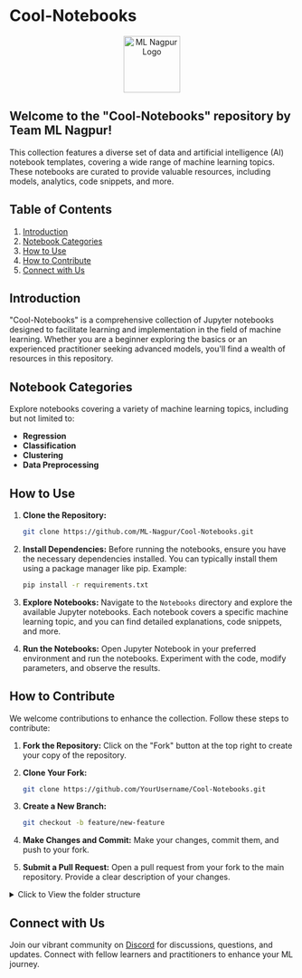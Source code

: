 # Cool-Notebooks

<p align="center"><img src="https://avatars.githubusercontent.com/u/142468240?s=400&u=9a340c3f66cca9b146fc035d39f3ab3fef26989a&v=4" alt="ML Nagpur Logo" width="auto" height="100" style="border-radius=20px;"></p>

## Welcome to the "Cool-Notebooks" repository by Team ML Nagpur! 

This collection features a diverse set of data and artificial intelligence (AI) notebook templates, covering a wide range of machine learning topics. These notebooks are curated to provide valuable resources, including models, analytics, code snippets, and more.

## Table of Contents

1. [Introduction](#introduction)
2. [Notebook Categories](#notebook-categories)
3. [How to Use](#how-to-use)
4. [How to Contribute](#how-to-contribute)
5. [Connect with Us](#connect-with-us)

## Introduction

"Cool-Notebooks" is a comprehensive collection of Jupyter notebooks designed to facilitate learning and implementation in the field of machine learning. Whether you are a beginner exploring the basics or an experienced practitioner seeking advanced models, you'll find a wealth of resources in this repository.

## Notebook Categories

Explore notebooks covering a variety of machine learning topics, including but not limited to:

- **Regression**
- **Classification**
- **Clustering**
- **Data Preprocessing**


## How to Use

1. **Clone the Repository:**
   ```bash
   git clone https://github.com/ML-Nagpur/Cool-Notebooks.git
   ```

2. **Install Dependencies:**
   Before running the notebooks, ensure you have the necessary dependencies installed. You can typically install them using a package manager like pip. Example:
   ```bash
   pip install -r requirements.txt
   ```

3. **Explore Notebooks:**
   Navigate to the `Notebooks` directory and explore the available Jupyter notebooks. Each notebook covers a specific machine learning topic, and you can find detailed explanations, code snippets, and more.

4. **Run the Notebooks:**
   Open Jupyter Notebook in your preferred environment and run the notebooks. Experiment with the code, modify parameters, and observe the results.

## How to Contribute

We welcome contributions to enhance the collection. Follow these steps to contribute:

1. **Fork the Repository:**
Click on the "Fork" button at the top right to create your copy of the repository.

2. **Clone Your Fork:**
   ```bash
   git clone https://github.com/YourUsername/Cool-Notebooks.git
   ```
3. **Create a New Branch:**
   ```bash
   git checkout -b feature/new-feature
   ```
4. **Make Changes and Commit:**
Make your changes, commit them, and push to your fork.

5. **Submit a Pull Request:**
Open a pull request from your fork to the main repository. Provide a clear description of your changes.

<details >
   <summary> Click to View the folder structure </summary>
# Cool-Notebooks

## Machine Learning Notebooks

### Computer Vision

- Face Detection
  - [Face_detection.py](https://github.com/ML-Nagpur/Cool-Notebooks/blob/main/Computer%20Vision/Face_Detection/Face_Detection.py)
  - [requirements.txt](https://github.com/ML-Nagpur/Cool-Notebooks/blob/main/Computer%20Vision/Face_Detection/requirements.txt)
- Hand_Tracking
  - [Hand_Tracking.py](https://github.com/ML-Nagpur/Cool-Notebooks/blob/main/Computer%20Vision/Hand_Tracking/Hand_Tracking.py)
  - [requirements.txt](https://github.com/ML-Nagpur/Cool-Notebooks/blob/main/Computer%20Vision/Hand_Tracking/requirements.txt)


### Deep Learning

- Convolutional Neural Networks (CNN)
  - [Convolution Neural Network for MNIST Handwritten Digits Classification.ipynb](https://github.com/ML-Nagpur/Cool-Notebooks/blob/main/Deep%20Learning/%20Convolutional%20Neural%20Networks%20(CNN)/Python/Convolution%20Neural%20Network%20for%20MNIST%20Handwritten%20Digits%20Classification.ipynb)
  - [Convolution Neural Network for MNIST Handwritten Digits Classification.py
](https://github.com/ML-Nagpur/Cool-Notebooks/blob/main/Deep%20Learning/%20Convolutional%20Neural%20Networks%20(CNN)/Python/Convolution%20Neural%20Network%20for%20MNIST%20Handwritten%20Digits%20Classification.py)
  - [convolutional_neural_network.ipynb
Latest](https://github.com/ML-Nagpur/Cool-Notebooks/blob/main/Deep%20Learning/%20Convolutional%20Neural%20Networks%20(CNN)/Python/convolutional_neural_network.ipynb)
  - [convolutional_neural_network.py](https://github.com/ML-Nagpur/Cool-Notebooks/blob/main/Deep%20Learning/%20Convolutional%20Neural%20Networks%20(CNN)/Python/convolutional_neural_network.py)
    
- Artificial Neural Networks (ANN)
  - Python
    - [.DS_Store](https://github.com/ML-Nagpur/Cool-Notebooks/blob/main/Deep%20Learning/Artificial%20Neural%20Networks%20(ANN)/Python/.DS_Store)
    - [Churn_Modelling.csv](https://github.com/ML-Nagpur/Cool-Notebooks/blob/main/Deep%20Learning/Artificial%20Neural%20Networks%20(ANN)/Python/Churn_Modelling.csv)
    - [artificial_neural_network.ipynb](https://github.com/ML-Nagpur/Cool-Notebooks/blob/main/Deep%20Learning/Artificial%20Neural%20Networks%20(ANN)/Python/artificial_neural_network.ipynb)
    - [artificial_neural_network.py](https://github.com/ML-Nagpur/Cool-Notebooks/blob/main/Deep%20Learning/Artificial%20Neural%20Networks%20(ANN)/Python/artificial_neural_network.py)
  - [.DS_Store](https://github.com/ML-Nagpur/Cool-Notebooks/blob/main/Deep%20Learning/Artificial%20Neural%20Networks%20(ANN)/.DS_Store)
  - [Stochastic_Gradient_Descent.png](https://github.com/ML-Nagpur/Cool-Notebooks/blob/main/Deep%20Learning/Artificial%20Neural%20Networks%20(ANN)/Stochastic_Gradient_Descent.png)
  
- Gated Recurrent Unit (GRU)
  - [Gated_Recurrent_Unit_(GRU).ipynb](https://github.com/ML-Nagpur/Cool-Notebooks/blob/main/Deep%20Learning/Gated%20Recurrent%20Unit%20(GRU)/Gated_Recurrent_Unit_(GRU).ipynb)
  - [Mastercard_stock_history.csv](https://github.com/ML-Nagpur/Cool-Notebooks/blob/main/Deep%20Learning/Gated%20Recurrent%20Unit%20(GRU)/Mastercard_stock_history.csv)
  - [gated_recurrent_unit_(gru).py](https://github.com/ML-Nagpur/Cool-Notebooks/blob/main/Deep%20Learning/Gated%20Recurrent%20Unit%20(GRU)/gated_recurrent_unit_(gru).py)
    
- Long Short Term Memory (LSTM)
  - [Long_Short_Term_Memory_(LSTM).ipynb](https://github.com/ML-Nagpur/Cool-Notebooks/blob/main/Deep%20Learning/Long%20Short%20Term%20Memory%20(LSTM)/Long_Short_Term_Memory_(LSTM).ipynb)
  - [Mastercard_stock_history.csv](https://github.com/ML-Nagpur/Cool-Notebooks/blob/main/Deep%20Learning/Long%20Short%20Term%20Memory%20(LSTM)/Mastercard_stock_history.csv)
  - [long_short_term_memory_(lstm).py](https://github.com/ML-Nagpur/Cool-Notebooks/blob/main/Deep%20Learning/Long%20Short%20Term%20Memory%20(LSTM)/long_short_term_memory_(lstm).py)
    
- Multi-layer perceptron (MLP)
  - [Multi_Layer_Perceptron_(MLP)_Model.ipynb](https://github.com/ML-Nagpur/Cool-Notebooks/blob/main/Deep%20Learning/Multi-layer%20perceptron%20(MLP)/Multi_Layer_Perceptron_(MLP)_Model.ipynb)
  - [multi_layer_perceptron_(mlp)_model.py](https://github.com/ML-Nagpur/Cool-Notebooks/blob/main/Deep%20Learning/Multi-layer%20perceptron%20(MLP)/multi_layer_perceptron_(mlp)_model.py)
    
- Recurrent Neural Networks (RNN)
  - [Recurrent_Neural_Networks_(RNN).ipynb](https://github.com/ML-Nagpur/Cool-Notebooks/blob/main/Deep%20Learning/Recurrent%20Neural%20Networks%20(RNN)/Recurrent_Neural_Networks_(RNN).ipynb)
  - [recurrent_neural_networks_(rnn).py](https://github.com/ML-Nagpur/Cool-Notebooks/blob/main/Deep%20Learning/Recurrent%20Neural%20Networks%20(RNN)/recurrent_neural_networks_(rnn).py)
    
- single-layer perceptron (SLP)
  - [single_layer_perceptron_(SLP)_Model.ipynb](https://github.com/ML-Nagpur/Cool-Notebooks/blob/main/Deep%20Learning/single-layer%20perceptron%20(SLP)/single_layer_perceptron_(SLP)_Model.ipynb)
  - [single_layer_perceptron_(slp)_model.py](https://github.com/ML-Nagpur/Cool-Notebooks/blob/main/Deep%20Learning/single-layer%20perceptron%20(SLP)/single_layer_perceptron_(slp)_model.py)
 
  ### Experimental Notebooks
    - Automated ML Classification Template
        - [AutomatedClassification.ipynb](https://github.com/ML-Nagpur/Cool-Notebooks/blob/main/Experimental%20Notebooks/Automated%20ML%20Classification%20Template/AutomatedClassification.ipynb)
    - Categorise-Data-From-Single-Feature-Using-NLTK-main
        - [All Sports Fitness and Outdoors.csv](https://github.com/ML-Nagpur/Cool-Notebooks/blob/main/Experimental%20Notebooks/Categorise-Data-From-Single-Feature-Using-NLTK-main/All%20Sports%20Fitness%20and%20Outdoors.csv)
        - [CategorisationOfData_.ipynb](https://github.com/ML-Nagpur/Cool-Notebooks/blob/main/Experimental%20Notebooks/Categorise-Data-From-Single-Feature-Using-NLTK-main/CategorisationOfData_.ipynb)
        - [README.md](https://github.com/ML-Nagpur/Cool-Notebooks/blob/main/Experimental%20Notebooks/Categorise-Data-From-Single-Feature-Using-NLTK-main/README.md)
        - [sports.csv](https://github.com/ML-Nagpur/Cool-Notebooks/blob/main/Experimental%20Notebooks/Categorise-Data-From-Single-Feature-Using-NLTK-main/sports.csv)
    - [.DS_Store](https://github.com/ML-Nagpur/Cool-Notebooks/blob/main/Experimental%20Notebooks/.DS_Store)
 
  ### Machine Learning Notebooks

- Classification
  - Logistic Regression
    - Color BLind Friendly Images
       - [logistic_regression_test_set.png](https://github.com/ML-Nagpur/Cool-Notebooks/blob/main/Machine%20Learning%20Notebooks/Classification/%20Logistic%20Regression/Python/Color%20Blind%20Friendly%20Images/logistic_regression_test_set.png)
       - [logistic_regression_training_set.png](https://github.com/ML-Nagpur/Cool-Notebooks/blob/main/Machine%20Learning%20Notebooks/Classification/%20Logistic%20Regression/Python/Color%20Blind%20Friendly%20Images/logistic_regression_training_set.png)
    - [Social_Network_Ads.csv](https://github.com/ML-Nagpur/Cool-Notebooks/blob/main/Machine%20Learning%20Notebooks/Classification/%20Logistic%20Regression/Python/Social_Network_Ads.csv)
     - [logistic_regression.ipynb](https://github.com/ML-Nagpur/Cool-Notebooks/blob/main/Machine%20Learning%20Notebooks/Classification/%20Logistic%20Regression/Python/logistic_regression.ipynb)
     - [logistic_regression.py](https://github.com/ML-Nagpur/Cool-Notebooks/blob/main/Machine%20Learning%20Notebooks/Classification/%20Logistic%20Regression/Python/logistic_regression.py)
  - Decision Tree Classification
    - Color BLind Friendly Images
       - [decision_tree_classification_test_set.png](https://github.com/ML-Nagpur/Cool-Notebooks/blob/main/Machine%20Learning%20Notebooks/Classification/Decision%20Tree%20Classification/Python/Color%20Blind%20Friendly%20Images/decision_tree_classification_test_set.png)
       - [decision_tree_classification_training_set.png](https://github.com/ML-Nagpur/Cool-Notebooks/blob/main/Machine%20Learning%20Notebooks/Classification/Decision%20Tree%20Classification/Python/Color%20Blind%20Friendly%20Images/decision_tree_classification_training_set.png)
    - [Social_Network_Ads.csv](https://github.com/ML-Nagpur/Cool-Notebooks/blob/main/Machine%20Learning%20Notebooks/Classification/Decision%20Tree%20Classification/Python/Social_Network_Ads.csv)
     - [decision_tree_classification.ipynb](https://github.com/ML-Nagpur/Cool-Notebooks/blob/main/Machine%20Learning%20Notebooks/Classification/Decision%20Tree%20Classification/Python/decision_tree_classification.ipynb)
     - [decision_tree_classification.py](https://github.com/ML-Nagpur/Cool-Notebooks/blob/main/Machine%20Learning%20Notebooks/Classification/Decision%20Tree%20Classification/Python/decision_tree_classification.py)
  - K-Nearest Neighbors (K-NN)
    - Color BLind Friendly Images
       - [knn_test_set.png](https://github.com/ML-Nagpur/Cool-Notebooks/blob/main/Machine%20Learning%20Notebooks/Classification/K-Nearest%20Neighbors%20(K-NN)/Python/Color%20Blind%20Friendly%20Images/knn_test_set.png)
       - [knn_training_set.png](https://github.com/ML-Nagpur/Cool-Notebooks/blob/main/Machine%20Learning%20Notebooks/Classification/K-Nearest%20Neighbors%20(K-NN)/Python/Color%20Blind%20Friendly%20Images/knn_training_set.png)
    - [Social_Network_Ads.csv](https://github.com/ML-Nagpur/Cool-Notebooks/blob/main/Machine%20Learning%20Notebooks/Classification/K-Nearest%20Neighbors%20(K-NN)/Python/Social_Network_Ads.csv)
     - [k_nearest_neighbors.ipynb](https://github.com/ML-Nagpur/Cool-Notebooks/blob/main/Machine%20Learning%20Notebooks/Classification/K-Nearest%20Neighbors%20(K-NN)/Python/k_nearest_neighbors.ipynb)
     - [k_nearest_neighbors.py](https://github.com/ML-Nagpur/Cool-Notebooks/blob/main/Machine%20Learning%20Notebooks/Classification/K-Nearest%20Neighbors%20(K-NN)/Python/k_nearest_neighbors.py)
  - Kernel SVM
    - Color BLind Friendly Images
       - [kernel_svm_test_set.png](https://github.com/ML-Nagpur/Cool-Notebooks/blob/main/Machine%20Learning%20Notebooks/Classification/Kernel%20SVM/Python/Color%20Blind%20Friendly%20Images/kernel_svm_test_set.png)
       - [kernel_svm_training_set.png](https://github.com/ML-Nagpur/Cool-Notebooks/blob/main/Machine%20Learning%20Notebooks/Classification/Kernel%20SVM/Python/Color%20Blind%20Friendly%20Images/kernel_svm_training_set.png)
    - [Social_Network_Ads.csv](https://github.com/ML-Nagpur/Cool-Notebooks/blob/main/Machine%20Learning%20Notebooks/Classification/Kernel%20SVM/Python/Social_Network_Ads.csv)
     - [kernel_svm.ipynb](https://github.com/ML-Nagpur/Cool-Notebooks/blob/main/Machine%20Learning%20Notebooks/Classification/Kernel%20SVM/Python/kernel_svm.ipynb)
     - [kernel_svm.py](https://github.com/ML-Nagpur/Cool-Notebooks/blob/main/Machine%20Learning%20Notebooks/Classification/Kernel%20SVM/Python/kernel_svm.py)
  - Naive Bayes
    - Color BLind Friendly Images
       - [naive_bayes_test_set.png](https://github.com/ML-Nagpur/Cool-Notebooks/blob/main/Machine%20Learning%20Notebooks/Classification/Naive%20Bayes/Python/Color%20Blind%20Friendly%20Images/naive_bayes_test_set.png)
       - [naive_bayes_training_set.png](https://github.com/ML-Nagpur/Cool-Notebooks/blob/main/Machine%20Learning%20Notebooks/Classification/Kernel%20SVM/Python/Color%20Blind%20Friendly%20Images/[naive_bayes_training_set.png)
    - [Social_Network_Ads.csv](https://github.com/ML-Nagpur/Cool-Notebooks/blob/main/Machine%20Learning%20Notebooks/Classification/Naive%20Bayes/Python/Social_Network_Ads.csv)
     - [naive_bayes.ipynb](https://github.com/ML-Nagpur/Cool-Notebooks/blob/main/Machine%20Learning%20Notebooks/Classification/Naive%20Bayes/Python/naive_bayes.ipynb)
     - [naive_bayes.py](https://github.com/ML-Nagpur/Cool-Notebooks/blob/main/Machine%20Learning%20Notebooks/Classification/Naive%20Bayes/Python/naive_bayes.py)
  - Random Forest Classification
    - Color BLind Friendly Images
       - [random_forest_classification_test_set.png](https://github.com/ML-Nagpur/Cool-Notebooks/blob/main/Machine%20Learning%20Notebooks/Classification/Random%20Forest%20Classification/Python/Color%20Blind%20Friendly%20Images/random_forest_classification_test_set.png)
       - [random_forest_classification_training_set.png](https://github.com/ML-Nagpur/Cool-Notebooks/blob/main/Machine%20Learning%20Notebooks/Classification/Random%20Forest%20Classification/Python/Color%20Blind%20Friendly%20Images/random_forest_classification_training_set.png)
    - [Social_Network_Ads.csv](https://github.com/ML-Nagpur/Cool-Notebooks/blob/main/Machine%20Learning%20Notebooks/Classification/Random%20Forest%20Classification/Python/Social_Network_Ads.csv)
     - [random_forest_classification.ipynb
](https://github.com/ML-Nagpur/Cool-Notebooks/blob/main/Machine%20Learning%20Notebooks/Classification/Random%20Forest%20Classification/Python/random_forest_classification.ipynb)
     - [random_forest_classification.py](https://github.com/ML-Nagpur/Cool-Notebooks/blob/main/Machine%20Learning%20Notebooks/Classification/Random%20Forest%20Classification/Python/random_forest_classification.py)
  - Support Vector Machine (SVM)
    - Color BLind Friendly Images
       - [svm_test_set.png](https://github.com/ML-Nagpur/Cool-Notebooks/blob/main/Machine%20Learning%20Notebooks/Classification/Support%20Vector%20Machine%20(SVM)/Python/Color%20Blind%20Friendly%20Images/svm_test_set.png)
       - [svm_training_set.png](https://github.com/ML-Nagpur/Cool-Notebooks/blob/main/Machine%20Learning%20Notebooks/Classification/Support%20Vector%20Machine%20(SVM)/Python/Color%20Blind%20Friendly%20Images/svm_training_set.png)
    - [Social_Network_Ads.csv](https://github.com/ML-Nagpur/Cool-Notebooks/blob/main/Machine%20Learning%20Notebooks/Classification/Support%20Vector%20Machine%20(SVM)/Python/Social_Network_Ads.csv)
     - [support_vector_machine.ipynb](https://github.com/ML-Nagpur/Cool-Notebooks/blob/main/Machine%20Learning%20Notebooks/Classification/Support%20Vector%20Machine%20(SVM)/Python/support_vector_machine.ipynb)
     - [support_vector_machine.py](https://github.com/ML-Nagpur/Cool-Notebooks/blob/main/Machine%20Learning%20Notebooks/Classification/Support%20Vector%20Machine%20(SVM)/Python/support_vector_machine.py)
- Clustering
  -  K-Means Clustering/Python
     - [Mall_Customers.csv](https://github.com/ML-Nagpur/Cool-Notebooks/blob/main/Machine%20Learning%20Notebooks/Clustering/%20K-Means%20Clustering/Python/Mall_Customers.csv)
     - [k_means_clustering.ipynb](https://github.com/ML-Nagpur/Cool-Notebooks/blob/main/Machine%20Learning%20Notebooks/Clustering/%20K-Means%20Clustering/Python/k_means_clustering.ipynb)
     - [k_means_clustering.py](https://github.com/ML-Nagpur/Cool-Notebooks/blob/main/Machine%20Learning%20Notebooks/Clustering/%20K-Means%20Clustering/Python/k_means_clustering.py)
  -  Hierarchical Clustering
     - [Mall_Customers.csv](https://github.com/ML-Nagpur/Cool-Notebooks/blob/main/Machine%20Learning%20Notebooks/Clustering/Hierarchical%20Clustering/Python/Mall_Customers.csv)
     - [hierarchical_clustering.ipynb](https://github.com/ML-Nagpur/Cool-Notebooks/blob/main/Machine%20Learning%20Notebooks/Clustering/Hierarchical%20Clustering/Python/hierarchical_clustering.ipynb)
     - [hierarchical_clustering.py](https://github.com/ML-Nagpur/Cool-Notebooks/blob/main/Machine%20Learning%20Notebooks/Clustering/Hierarchical%20Clustering/Python/hierarchical_clustering.py)
-  Data Preprocessing
   - [Data.csv](https://github.com/ML-Nagpur/Cool-Notebooks/blob/main/Machine%20Learning%20Notebooks/Data%20Preprocessing/Python/Data.csv)
   - [data_preprocessing_template.ipynb](https://github.com/ML-Nagpur/Cool-Notebooks/blob/main/Machine%20Learning%20Notebooks/Data%20Preprocessing/Python/data_preprocessing_template.ipynb)
   - [data_preprocessing_template.py](https://github.com/ML-Nagpur/Cool-Notebooks/blob/main/Machine%20Learning%20Notebooks/Data%20Preprocessing/Python/data_preprocessing_template.py)
   - [data_preprocessing_tools.ipynb](https://github.com/ML-Nagpur/Cool-Notebooks/blob/main/Machine%20Learning%20Notebooks/Data%20Preprocessing/Python/data_preprocessing_tools.ipynb)
   - [data_preprocessing_tools.py](https://github.com/ML-Nagpur/Cool-Notebooks/blob/main/Machine%20Learning%20Notebooks/Data%20Preprocessing/Python/data_preprocessing_tools.py)
 
- Regression
  - Polynomial Regression
    - [Position_Salaries.csv](https://github.com/ML-Nagpur/Cool-Notebooks/blob/main/Machine%20Learning%20Notebooks/Regression/%20Polynomial%20Regression/Python/Position_Salaries.csv)
    - [polynomial_regression.ipynb](https://github.com/ML-Nagpur/Cool-Notebooks/blob/main/Machine%20Learning%20Notebooks/Regression/%20Polynomial%20Regression/Python/polynomial_regression.ipynb)
    - [polynomial_regression.py](https://github.com/ML-Nagpur/Cool-Notebooks/blob/main/Machine%20Learning%20Notebooks/Regression/%20Polynomial%20Regression/Python/polynomial_regression.py)
  - Decision Tree Regression
    - [Position_Salaries.csv](https://github.com/ML-Nagpur/Cool-Notebooks/blob/main/Machine%20Learning%20Notebooks/Regression/Decision%20Tree%20Regression/Python/Position_Salaries.csv)
    - [decision_tree_regression.ipynb](https://github.com/ML-Nagpur/Cool-Notebooks/blob/main/Machine%20Learning%20Notebooks/Regression/Decision%20Tree%20Regression/Python/decision_tree_regression.ipynb)
    - [decision_tree_regression.py](https://github.com/ML-Nagpur/Cool-Notebooks/blob/main/Machine%20Learning%20Notebooks/Regression/Decision%20Tree%20Regression/Python/decision_tree_regression.py)
  - Multiple Linear Regression
    - [50_Startups.csv](https://github.com/ML-Nagpur/Cool-Notebooks/blob/main/Machine%20Learning%20Notebooks/Regression/Multiple%20Linear%20Regression/Python/50_Startups.csv)
    - [multiple_linear_regression.ipynb](https://github.com/ML-Nagpur/Cool-Notebooks/blob/main/Machine%20Learning%20Notebooks/Regression/Multiple%20Linear%20Regression/Python/multiple_linear_regression.ipynb)
    - [multiple_linear_regression.py](https://github.com/ML-Nagpur/Cool-Notebooks/blob/main/Machine%20Learning%20Notebooks/Regression/Multiple%20Linear%20Regression/Python/multiple_linear_regression.py)
  - Random Forest Regression
    - [Position_Salaries.csv](https://github.com/ML-Nagpur/Cool-Notebooks/blob/main/Machine%20Learning%20Notebooks/Regression/Random%20Forest%20Regression/Python/Position_Salaries.csv)
    - [random_forest_regression.ipynb](https://github.com/ML-Nagpur/Cool-Notebooks/blob/main/Machine%20Learning%20Notebooks/Regression/Random%20Forest%20Regression/Python/random_forest_regression.ipynb)
    - [random_forest_regression.py](https://github.com/ML-Nagpur/Cool-Notebooks/blob/main/Machine%20Learning%20Notebooks/Regression/Random%20Forest%20Regression/Python/random_forest_regression.py)
  - Simple Linear Regression
    - [Salary_Data.csv](https://github.com/ML-Nagpur/Cool-Notebooks/blob/main/Machine%20Learning%20Notebooks/Regression/Simple%20Linear%20Regression/Python/Salary_Data.csv)
    - [simple_linear_regression.ipynb](https://github.com/ML-Nagpur/Cool-Notebooks/blob/main/Machine%20Learning%20Notebooks/Regression/Simple%20Linear%20Regression/Python/simple_linear_regression.ipynb)
    - [simple_linear_regression.py](https://github.com/ML-Nagpur/Cool-Notebooks/blob/main/Machine%20Learning%20Notebooks/Regression/Simple%20Linear%20Regression/Python/simple_linear_regression.py)
  - Support Vector Regression (SVR)
    - [Position_Salaries.csv](https://github.com/ML-Nagpur/Cool-Notebooks/blob/main/Machine%20Learning%20Notebooks/Regression/Support%20Vector%20Regression%20(SVR)/Python/Position_Salaries.csv)
    - [support_vector_regression.ipynb](https://github.com/ML-Nagpur/Cool-Notebooks/blob/main/Machine%20Learning%20Notebooks/Regression/Support%20Vector%20Regression%20(SVR)/Python/support_vector_regression.ipynb)
    - [support_vector_regression.py](https://github.com/ML-Nagpur/Cool-Notebooks/blob/main/Machine%20Learning%20Notebooks/Regression/Support%20Vector%20Regression%20(SVR)/Python/support_vector_regression.py)
   
###Natural Language Processing
  - Flipkart_Sentiment_Analysis
    - [Flipkart_Sentiment_Analysis.ipynb](https://github.com/ML-Nagpur/Cool-Notebooks/blob/main/Natural%20Language%20Processing/Flipkart_Sentiment_Analysis/Flipkart_Sentiment_Analysis.ipynb)
    - [flipkart_product_.csv](https://github.com/ML-Nagpur/Cool-Notebooks/blob/main/Natural%20Language%20Processing/Flipkart_Sentiment_Analysis/flipkart_product_.csv)
    - [flipkart_sentiment_analysis.py](https://github.com/ML-Nagpur/Cool-Notebooks/blob/main/Natural%20Language%20Processing/Flipkart_Sentiment_Analysis/flipkart_sentiment_analysis.py)
  - Spam_or_Ham_Classification
    - [SMSSpamCollection.csv](https://github.com/ML-Nagpur/Cool-Notebooks/blob/main/Natural%20Language%20Processing/Spam_or_Ham_Classification/SMSSpamCollection.csv)
    - [Spam_or_Ham_classifier_nlp.ipynb](https://github.com/ML-Nagpur/Cool-Notebooks/blob/main/Natural%20Language%20Processing/Spam_or_Ham_Classification/Spam_or_Ham_classifier_nlp.ipynb)
    - [spam_or_ham_classifier_nlp.py](https://github.com/ML-Nagpur/Cool-Notebooks/blob/main/Natural%20Language%20Processing/Spam_or_Ham_Classification/spam_or_ham_classifier_nlp.py)
    

</details>

## Connect with Us

Join our vibrant community on [Discord](https://discord.gg/sJews9ERAK) for discussions, questions, and updates. Connect with fellow learners and practitioners to enhance your ML journey.
